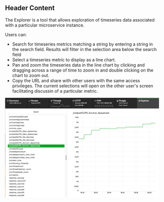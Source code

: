 ## Header Content

The Explorer is a tool that allows exploration of timeseries data associated
with a particular microservice instance.

Users can:

* Search for timeseries metrics matching a string by entering a string in the
  search field. Results will filter in the selection area below the search field
* Select a timeseries metric to display as a line chart.
* Pan and zoom the timeseries data in the line chart by clicking and dragging
  across a range of time to zoom in and double clicking on the chart to zoom
  out.
* Copy the URL and share with other users with the same access privileges. The
  current selections will open on the other user's screen facilitating discussin
  of a particular metric.

![Image of the Explorer][explorer]

[explorer]: ./assets/Explorer.png
